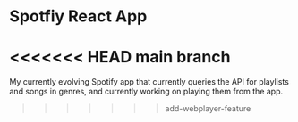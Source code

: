 # Spotfiy React App

<<<<<<< HEAD
main branch
=======
My currently evolving Spotify app that currently queries the API for playlists and songs in genres, and currently working on playing them from the app.
>>>>>>> add-webplayer-feature
